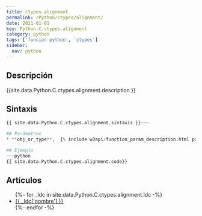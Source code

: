 ```yaml
---
title: ctypes.alignment
permalink: /Python/ctypes/alignment/
date: 2021-01-01
key: Python.C.ctypes.alignment
category: python
tags: ['funcion python', 'ctypes']
sidebar: 
  nav: python
---
```


## Descripción
{{site.data.Python.C.ctypes.alignment.description }}

## Sintaxis
~~~python
{{ site.data.Python.C.ctypes.alignment.sintaxis }}~~~

## Parámetros
* **obj_or_type**,  {% include w3api/function_param_description.html propiedad=site.data.Python.C.ctypes.alignment valor="obj_or_type" %}

## Ejemplo
~~~python
{{ site.data.Python.C.ctypes.alignment.code}}
~~~

## Artículos
<ul>
{%- for _ldc in site.data.Python.C.ctypes.alignment.ldc -%}
   <li>
       <a href="{{_ldc['url'] }}">{{ _ldc['nombre'] }}</a>
   </li>
{%- endfor -%}
</ul>
